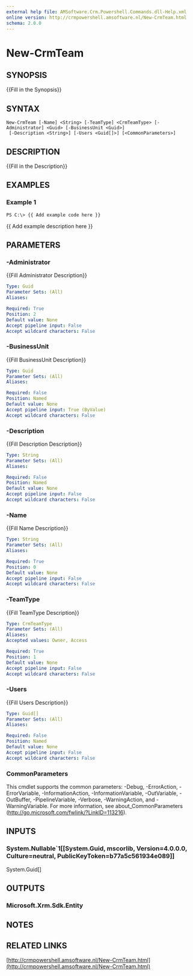 ```yaml
---
external help file: AMSoftware.Crm.Powershell.Commands.dll-Help.xml
online version: http://crmpowershell.amsoftware.nl/New-CrmTeam.html
schema: 2.0.0
---
```


# New-CrmTeam

## SYNOPSIS
{{Fill in the Synopsis}}

## SYNTAX

```
New-CrmTeam [-Name] <String> [-TeamType] <CrmTeamType> [-Administrator] <Guid> [-BusinessUnit <Guid>]
 [-Description <String>] [-Users <Guid[]>] [<CommonParameters>]
```

## DESCRIPTION
{{Fill in the Description}}

## EXAMPLES

### Example 1
```
PS C:\> {{ Add example code here }}
```

{{ Add example description here }}

## PARAMETERS

### -Administrator
{{Fill Administrator Description}}

```yaml
Type: Guid
Parameter Sets: (All)
Aliases: 

Required: True
Position: 2
Default value: None
Accept pipeline input: False
Accept wildcard characters: False
```

### -BusinessUnit
{{Fill BusinessUnit Description}}

```yaml
Type: Guid
Parameter Sets: (All)
Aliases: 

Required: False
Position: Named
Default value: None
Accept pipeline input: True (ByValue)
Accept wildcard characters: False
```

### -Description
{{Fill Description Description}}

```yaml
Type: String
Parameter Sets: (All)
Aliases: 

Required: False
Position: Named
Default value: None
Accept pipeline input: False
Accept wildcard characters: False
```

### -Name
{{Fill Name Description}}

```yaml
Type: String
Parameter Sets: (All)
Aliases: 

Required: True
Position: 0
Default value: None
Accept pipeline input: False
Accept wildcard characters: False
```

### -TeamType
{{Fill TeamType Description}}

```yaml
Type: CrmTeamType
Parameter Sets: (All)
Aliases: 
Accepted values: Owner, Access

Required: True
Position: 1
Default value: None
Accept pipeline input: False
Accept wildcard characters: False
```

### -Users
{{Fill Users Description}}

```yaml
Type: Guid[]
Parameter Sets: (All)
Aliases: 

Required: False
Position: Named
Default value: None
Accept pipeline input: False
Accept wildcard characters: False
```

### CommonParameters
This cmdlet supports the common parameters: -Debug, -ErrorAction, -ErrorVariable, -InformationAction, -InformationVariable, -OutVariable, -OutBuffer, -PipelineVariable, -Verbose, -WarningAction, and -WarningVariable. For more information, see about_CommonParameters (http://go.microsoft.com/fwlink/?LinkID=113216).

## INPUTS

### System.Nullable`1[[System.Guid, mscorlib, Version=4.0.0.0, Culture=neutral, PublicKeyToken=b77a5c561934e089]]
System.Guid[]

## OUTPUTS

### Microsoft.Xrm.Sdk.Entity

## NOTES

## RELATED LINKS

[http://crmpowershell.amsoftware.nl/New-CrmTeam.html](http://crmpowershell.amsoftware.nl/New-CrmTeam.html)

